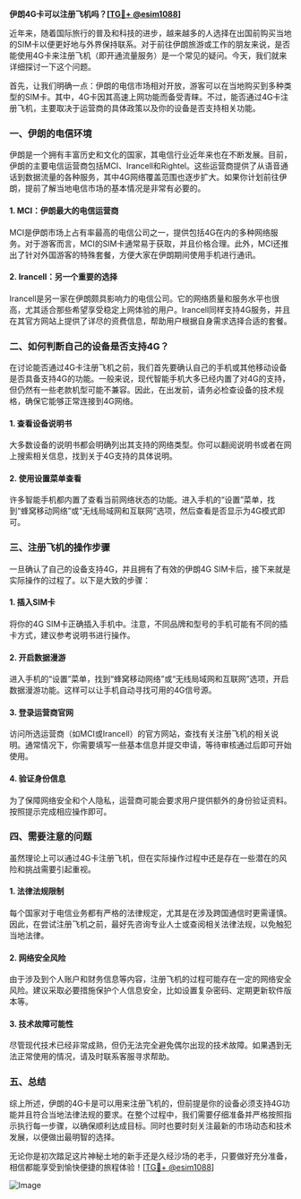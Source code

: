 **伊朗4G卡可以注册飞机吗？[[TG💪+ @esim1088](https://t.me/s/esim1088)]**

近年来，随着国际旅行的普及和科技的进步，越来越多的人选择在出国前购买当地的SIM卡以便更好地与外界保持联系。对于前往伊朗旅游或工作的朋友来说，是否能使用4G卡来注册飞机（即开通流量服务）是一个常见的疑问。今天，我们就来详细探讨一下这个问题。

首先，让我们明确一点：伊朗的电信市场相对开放，游客可以在当地购买到多种类型的SIM卡。其中，4G卡因其高速上网功能而备受青睐。不过，能否通过4G卡注册飞机，主要取决于运营商的具体政策以及你的设备是否支持相关功能。

### 一、伊朗的电信环境

伊朗是一个拥有丰富历史和文化的国家，其电信行业近年来也在不断发展。目前，伊朗的主要电信运营商包括MCI、Irancell和Rightel。这些运营商提供了从语音通话到数据流量的各种服务，其中4G网络覆盖范围也逐步扩大。如果你计划前往伊朗，提前了解当地电信市场的基本情况是非常有必要的。

#### 1. MCI：伊朗最大的电信运营商
MCI是伊朗市场上占有率最高的电信公司之一，提供包括4G在内的多种网络服务。对于游客而言，MCI的SIM卡通常易于获取，并且价格合理。此外，MCI还推出了针对外国游客的特殊套餐，方便大家在伊朗期间使用手机进行通讯。

#### 2. Irancell：另一个重要的选择
Irancell是另一家在伊朗颇具影响力的电信公司。它的网络质量和服务水平也很高，尤其适合那些希望享受稳定上网体验的用户。Irancell同样支持4G服务，并且在其官方网站上提供了详尽的资费信息，帮助用户根据自身需求选择合适的套餐。

### 二、如何判断自己的设备是否支持4G？

在讨论能否通过4G卡注册飞机之前，我们首先要确认自己的手机或其他移动设备是否具备支持4G的功能。一般来说，现代智能手机大多已经内置了对4G的支持，但仍然有一些老款机型可能不兼容。因此，在出发前，请务必检查设备的技术规格，确保它能够正常连接到4G网络。

#### 1. 查看设备说明书
大多数设备的说明书都会明确列出其支持的网络类型。你可以翻阅说明书或者在网上搜索相关信息，找到关于4G支持的具体说明。

#### 2. 使用设置菜单查看
许多智能手机都内置了查看当前网络状态的功能。进入手机的“设置”菜单，找到“蜂窝移动网络”或“无线局域网和互联网”选项，然后查看是否显示为4G模式即可。

### 三、注册飞机的操作步骤

一旦确认了自己的设备支持4G，并且拥有了有效的伊朗4G SIM卡后，接下来就是实际操作的过程了。以下是大致的步骤：

#### 1. 插入SIM卡
将你的4G SIM卡正确插入手机中。注意，不同品牌和型号的手机可能有不同的插卡方式，建议参考说明书进行操作。

#### 2. 开启数据漫游
进入手机的“设置”菜单，找到“蜂窝移动网络”或“无线局域网和互联网”选项，开启数据漫游功能。这样可以让手机自动寻找可用的4G信号源。

#### 3. 登录运营商官网
访问所选运营商（如MCI或Irancell）的官方网站，查找有关注册飞机的相关说明。通常情况下，你需要填写一些基本信息并提交申请，等待审核通过后即可开始使用。

#### 4. 验证身份信息
为了保障网络安全和个人隐私，运营商可能会要求用户提供额外的身份验证资料。按照提示完成相应操作即可。

### 四、需要注意的问题

虽然理论上可以通过4G卡注册飞机，但在实际操作过程中还是存在一些潜在的风险和挑战需要引起重视。

#### 1. 法律法规限制
每个国家对于电信业务都有严格的法律规定，尤其是在涉及跨国通信时更需谨慎。因此，在尝试注册飞机之前，最好先咨询专业人士或查阅相关法律法规，以免触犯当地法律。

#### 2. 网络安全风险
由于涉及到个人账户和财务信息等内容，注册飞机的过程可能存在一定的网络安全风险。建议采取必要措施保护个人信息安全，比如设置复杂密码、定期更新软件版本等。

#### 3. 技术故障可能性
尽管现代技术已经非常成熟，但仍无法完全避免偶尔出现的技术故障。如果遇到无法正常使用的情况，请及时联系客服寻求帮助。

### 五、总结

综上所述，伊朗的4G卡是可以用来注册飞机的，但前提是你的设备必须支持4G功能并且符合当地法律法规的要求。在整个过程中，我们需要仔细准备并严格按照指示执行每一步骤，以确保顺利达成目标。同时也要时刻关注最新的市场动态和技术发展，以便做出最明智的选择。

无论你是初次踏足这片神秘土地的新手还是久经沙场的老手，只要做好充分准备，相信都能享受到愉快便捷的旅程体验！[[TG💪+ @esim1088](https://t.me/s/esim1088)]

![Image](https://i.postimg.cc/4NQfJmqS/Snipaste-2025-05-13-00-14-12.png)